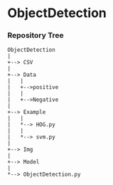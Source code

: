 # ObjectDetection

### Repository Tree

~~~
ObjectDetection
|
+--> CSV
|
+--> Data
|	|
|	+-->positive
|	|
|	+-->Negative
|
+--> Example
|   |
|	*--> HOG.py
|	|
|	*--> svm.py
|	
+--> Img
|   
+--> Model
|   
*--> ObjectDetection.py


~~~
